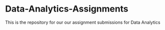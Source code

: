 # Data-Analytics-Assignments
This is the repository for our our assignment submissions for Data Analytics
